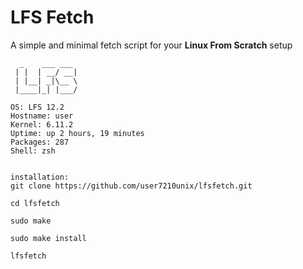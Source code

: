 # LFS Fetch

A simple and minimal fetch script for your **Linux From Scratch** setup

```plaintext
  _    ___ ___ 
 | |  | __/ __|
 | |__| _|\__ \
 |____|_| |___/

OS: LFS 12.2
Hostname: user
Kernel: 6.11.2
Uptime: up 2 hours, 19 minutes
Packages: 287
Shell: zsh


installation:
git clone https://github.com/user7210unix/lfsfetch.git

cd lfsfetch

sudo make

sudo make install

lfsfetch
